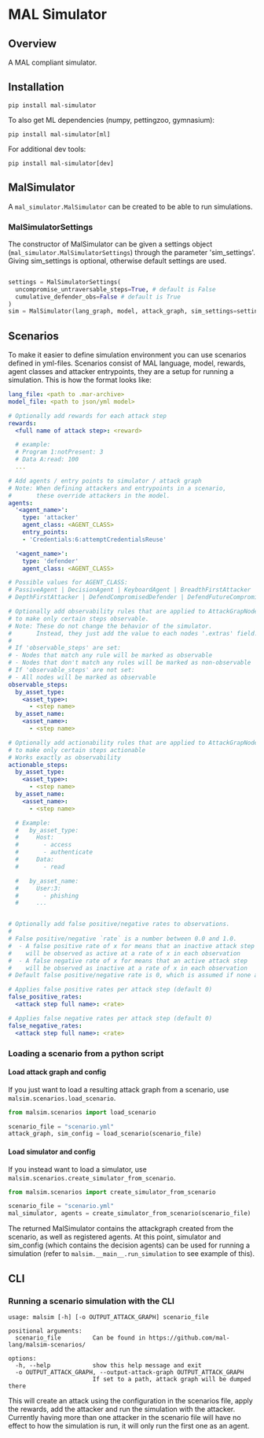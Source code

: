 # MAL Simulator

## Overview

A MAL compliant simulator.

## Installation

```pip install mal-simulator```

To also get ML dependencies (numpy, pettingzoo, gymnasium):

```pip install mal-simulator[ml]```

For additional dev tools:

```pip install mal-simulator[dev]```

## MalSimulator

A `mal_simulator.MalSimulator` can be created to be able to run simulations.

### MalSimulatorSettings
The constructor of MalSimulator can be given a settings object (`mal_simulator.MalSimulatorSettings`)
through the parameter 'sim_settings'. Giving sim_settings is optional, otherwise default settings are used.

```python

settings = MalSimulatorSettings(
  uncompromise_untraversable_steps=True, # default is False
  cumulative_defender_obs=False # default is True
)
sim = MalSimulator(lang_graph, model, attack_graph, sim_settings=settings)

```

## Scenarios

To make it easier to define simulation environment you can use scenarios defined in yml-files.
Scenarios consist of MAL language, model, rewards, agent classes and attacker entrypoints,
they are a setup for running a simulation. This is how the format looks like:

```yml
lang_file: <path to .mar-archive>
model_file: <path to json/yml model>

# Optionally add rewards for each attack step
rewards:
  <full name of attack step>: <reward>

  # example:
  # Program 1:notPresent: 3
  # Data A:read: 100
  ...

# Add agents / entry points to simulator / attack graph
# Note: When defining attackers and entrypoints in a scenario,
#       these override attackers in the model.
agents:
  '<agent_name>':
    type: 'attacker'
    agent_class: <AGENT_CLASS>
    entry_points:
    - 'Credentials:6:attemptCredentialsReuse'

  '<agent_name>':
    type: 'defender'
    agent_class: <AGENT_CLASS>

# Possible values for AGENT_CLASS:
# PassiveAgent | DecisionAgent | KeyboardAgent | BreadthFirstAttacker |
# DepthFirstAttacker | DefendCompromisedDefender | DefendFutureCompromisedDefender

# Optionally add observability rules that are applied to AttackGrapNodes
# to make only certain steps observable.
# Note: These do not change the behavior of the simulator.
#       Instead, they just add the value to each nodes '.extras' field.
#
# If 'observable_steps' are set:
# - Nodes that match any rule will be marked as observable
# - Nodes that don't match any rules will be marked as non-observable
# If 'observable_steps' are not set:
# - All nodes will be marked as observable
observable_steps:
  by_asset_type:
    <asset_type>:
      - <step name>
  by_asset_name:
    <asset_name>:
      - <step name>

# Optionally add actionability rules that are applied to AttackGrapNodes
# to make only certain steps actionable
# Works exactly as observability
actionable_steps:
  by_asset_type:
    <asset_type>:
      - <step name>
  by_asset_name:
    <asset_name>:
      - <step name>

  # Example:
  #   by_asset_type:
  #     Host:
  #       - access
  #       - authenticate
  #     Data:
  #       - read

  #   by_asset_name:
  #     User:3:
  #       - phishing
  #     ...


# Optionally add false positive/negative rates to observations.
#
# False positive/negative `rate` is a number between 0.0 and 1.0.
#  - A false positive rate of x for means that an inactive attack step
#    will be observed as active at a rate of x in each observation
#  - A false negative rate of x for means that an active attack step
#    will be observed as inactive at a rate of x in each observation
# Default false positive/negative rate is 0, which is assumed if none are given.

# Applies false positive rates per attack step (default 0)
false_positive_rates:
  <attack step full name>: <rate>

# Applies false negative rates per attack step (default 0)
false_negative_rates:
  <attack step full name>: <rate>

```

### Loading a scenario from a python script

#### Load attack graph and config

If you just want to load a resulting attack graph from a scenario, use `malsim.scenarios.load_scenario`.

```python
from malsim.scenarios import load_scenario

scenario_file = "scenario.yml"
attack_graph, sim_config = load_scenario(scenario_file)

```

#### Load simulator and config

If you instead want to load a simulator, use `malsim.scenarios.create_simulator_from_scenario`.

```python
from malsim.scenarios import create_simulator_from_scenario

scenario_file = "scenario.yml"
mal_simulator, agents = create_simulator_from_scenario(scenario_file)

```
The returned MalSimulator contains the attackgraph created from
the scenario, as well as registered agents. At this point, simulator and sim_config
(which contains the decision agents) can be used for running a simulation
(refer to `malsim.__main__.run_simulation` to see example of this).


## CLI

### Running a scenario simulation with the CLI

```
usage: malsim [-h] [-o OUTPUT_ATTACK_GRAPH] scenario_file

positional arguments:
  scenario_file         Can be found in https://github.com/mal-lang/malsim-scenarios/

options:
  -h, --help            show this help message and exit
  -o OUTPUT_ATTACK_GRAPH, --output-attack-graph OUTPUT_ATTACK_GRAPH
                        If set to a path, attack graph will be dumped there
```

This will create an attack using the configuration in the scenarios file, apply the rewards, add the attacker and run the simulation with the attacker.
Currently having more than one attacker in the scenario file will have no effect to how the simulation is run, it will only run the first one as an agent.
